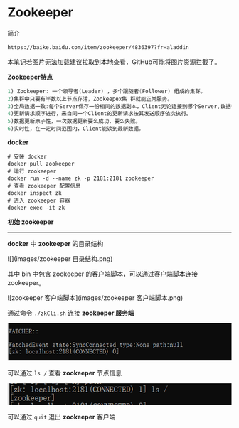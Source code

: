 # Zookeeper

简介

```txt
https://baike.baidu.com/item/zookeeper/4836397?fr=aladdin
```

本笔记若图片无法加载建议拉取到本地查看，GitHub可能将图片资源拦截了。

**Zookeeper特点**

```java
1) Zookeeper: 一个领导者(Leader) ，多个跟随者(Follower) 组成的集群。
2)集群中只要有半数以上节点存活，Zookeepex集 群就能正常服务。
3)全局数据一致:每个Server保存一份相同的数据副本，Client无论连接到哪个Server,数据都是一致的。
4)更新请求顺序进行，来自同一个Client的更新请求按其发送顺序依次执行。
5)数据更新原子性，一次数据更新要么成功，要么失败。
6)实时性，在一定时间范围内，Client能读到最新数据。
```

**docker**

```shell
# 安裝 docker
docker pull zookeeper
# 运行 zookeeper
docker run -d --name zk -p 2181:2181 zookeeper
# 查看 zookeeper 配置信息
docker inspect zk
# 进入 zookeeper 容器
docker exec -it zk
```





**初始 zookeeper**

------

**docker** 中 **zookeeper** 的目录结构 

![](images/zookeeper 目录结构.png)

其中 bin 中包含 zookeeper 的客户端脚本，可以通过客户端脚本连接zookeeper。

![zookeeper 客户端脚本](images/zookeeper 客户端脚本.png)

通过命令 `./zkCli.sh` 连接 **zookeeper 服务端**

![连接结果](images/连接结果.png)

可以通过 `ls /` 查看 **zookeeper** 节点信息

![节点信息](images/节点信息.png)

可以通过 `quit` 退出 **zookeeper** 客户端

